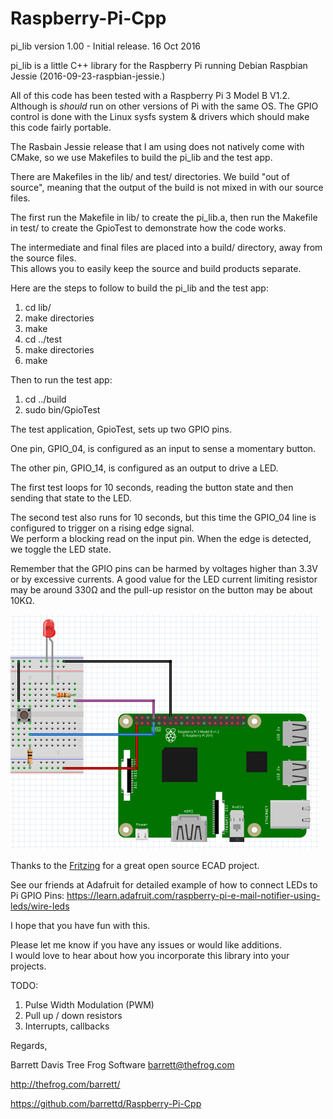 # Raspberry-Pi-Cpp
pi_lib version 1.00 - Initial release.  16 Oct 2016

pi_lib is a little C++ library for the Raspberry Pi running Debian Raspbian Jessie (2016-09-23-raspbian-jessie.)

All of this code has been tested with a Raspberry Pi 3 Model B V1.2.  Although is *should* run on other versions of Pi with the same OS.
The GPIO control is done with the Linux sysfs system & drivers which should make this code fairly portable.

The Rasbain Jessie release that I am using does not natively come with CMake, so we use Makefiles to build the pi_lib and the test app.

There are Makefiles in the lib/ and test/ directories.  We build "out of source", meaning that the 
output of the build is not mixed in with our source files.

The first run the Makefile in lib/ to create the pi_lib.a, then run the Makefile in test/ to create the GpioTest to demonstrate how the code works.

The intermediate and final files are placed into a build/ directory, away from the source files.  
This allows you to easily keep the source and build products separate.

Here are the steps to follow to build the pi_lib and the test app:

1. cd lib/
2. make directories
3. make
4. cd ../test
5. make directories
6. make

Then to run the test app:

1. cd ../build
2. sudo bin/GpioTest

The test application, GpioTest, sets up two GPIO pins.  

One pin, GPIO_04, is configured as an input to sense a momentary button.  

The other pin, GPIO_14, is configured as an output to drive a LED.

The first test loops for 10 seconds, reading the button state and then sending that state to the LED.

The second test also runs for 10 seconds, but this time the GPIO_04 line is configured to trigger on a rising edge signal.  
We perform a blocking read on the input pin.  When the edge is detected, we toggle the LED state.

Remember that the GPIO pins can be harmed by voltages higher than 3.3V or by excessive currents.
A good value for the LED current limiting resistor may be around 330Ω and the pull-up resistor on the button may be about 10KΩ.

![Wiring for Gpiotest](https://github.com/barrettd/Raspberry-Pi-Cpp/blob/master/images/breadboard.png)

Thanks to the [Fritzing](http://fritzing.org/home/) for a great open source ECAD project. 

See our friends at Adafruit for detailed example of how to connect LEDs to Pi GPIO Pins: 
https://learn.adafruit.com/raspberry-pi-e-mail-notifier-using-leds/wire-leds

I hope that you have fun with this.

Please let me know if you have any issues or would like additions.  
I would love to hear about how you incorporate this library into your projects.

TODO:

1. Pulse Width Modulation (PWM)
2. Pull up / down resistors
3. Interrupts, callbacks

Regards,

Barrett Davis
Tree Frog Software
barrett@thefrog.com

http://thefrog.com/barrett/

https://github.com/barrettd/Raspberry-Pi-Cpp



